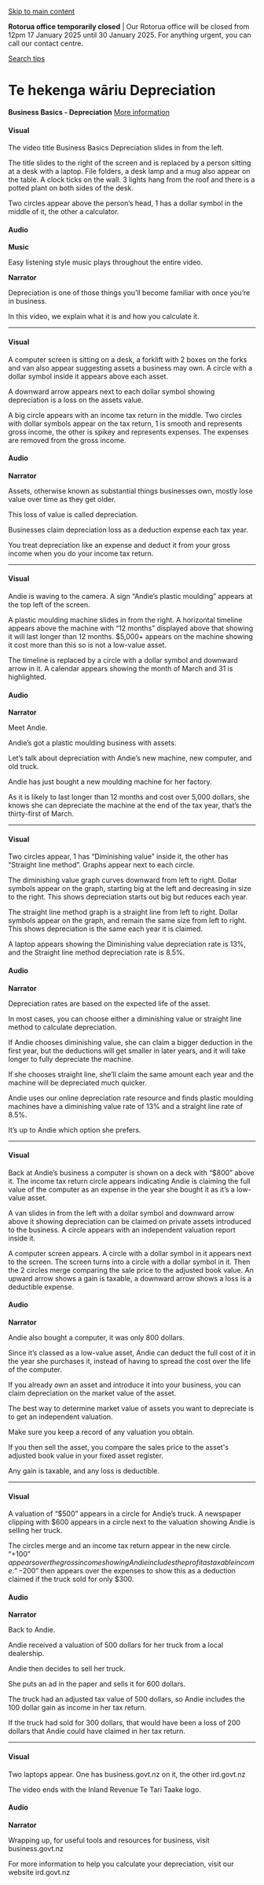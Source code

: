 [Skip to main content](#main-content-wrapper)

**Rotorua office temporarily closed** | Our Rotorua office will be closed from 12pm 17 January 2025 until 30 January 2025. For anything urgent, you can call our contact centre.

[Search tips](/about-this-site/search-tips)

Te hekenga wāriu Depreciation
=============================

**Business Basics - Depreciation** [More information](#)

#### Visual

The video title Business Basics Depreciation slides in from the left.

The title slides to the right of the screen and is replaced by a person sitting at a desk with a laptop. File folders, a desk lamp and a mug also appear on the table. A clock ticks on the wall. 3 lights hang from the roof and there is a potted plant on both sides of the desk.

Two circles appear above the person’s head, 1 has a dollar symbol in the middle of it, the other a calculator.

#### Audio

**Music**

Easy listening style music plays throughout the entire video.

**Narrator**

Depreciation is one of those things you’ll become familiar with once you’re in business.

In this video, we explain what it is and how you calculate it.

* * *

#### Visual

A computer screen is sitting on a desk, a forklift with 2 boxes on the forks and van also appear suggesting assets a business may own. A circle with a dollar symbol inside it appears above each asset.

A downward arrow appears next to each dollar symbol showing depreciation is a loss on the assets value.

A big circle appears with an income tax return in the middle. Two circles with dollar symbols appear on the tax return, 1 is smooth and represents gross income, the other is spikey and represents expenses. The expenses are removed from the gross income.

#### Audio

**Narrator**

Assets, otherwise known as substantial things businesses own, mostly lose value over time as they get older.

This loss of value is called depreciation.

Businesses claim depreciation loss as a deduction expense each tax year.

You treat depreciation like an expense and deduct it from your gross income when you do your income tax return.

* * *

#### Visual

Andie is waving to the camera. A sign “Andie’s plastic moulding” appears at the top left of the screen.

A plastic moulding machine slides in from the right. A horizontal timeline appears above the machine with “12 months” displayed above that showing it will last longer than 12 months. $5,000+ appears on the machine showing it cost more than this so is not a low-value asset.

The timeline is replaced by a circle with a dollar symbol and downward arrow in it. A calendar appears showing the month of March and 31 is highlighted.

#### Audio

**Narrator**

Meet Andie.

Andie’s got a plastic moulding business with assets.

Let’s talk about depreciation with Andie’s new machine, new computer, and old truck.

Andie has just bought a new moulding machine for her factory.

As it is likely to last longer than 12 months and cost over 5,000 dollars, she knows she can depreciate the machine at the end of the tax year, that’s the thirty-first of March.

* * *

#### Visual

Two circles appear, 1 has “Diminishing value” inside it, the other has “Straight line method”. Graphs appear next to each circle.

The diminishing value graph curves downward from left to right. Dollar symbols appear on the graph, starting big at the left and decreasing in size to the right. This shows depreciation starts out big but reduces each year.

The straight line method graph is a straight line from left to right. Dollar symbols appear on the graph, and remain the same size from left to right. This shows depreciation is the same each year it is claimed.

A laptop appears showing the Diminishing value depreciation rate is 13%, and the Straight line method depreciation rate is 8.5%.

#### Audio

**Narrator**

Depreciation rates are based on the expected life of the asset.

In most cases, you can choose either a diminishing value or straight line method to calculate depreciation.

If Andie chooses diminishing value, she can claim a bigger deduction in the first year, but the deductions will get smaller in later years, and it will take longer to fully depreciate the machine.

If she chooses straight line, she’ll claim the same amount each year and the machine will be depreciated much quicker.

Andie uses our online depreciation rate resource and finds plastic moulding machines have a diminishing value rate of 13% and a straight line rate of 8.5%.

It’s up to Andie which option she prefers.

* * *

#### Visual

Back at Andie’s business a computer is shown on a deck with “$800” above it. The income tax return circle appears indicating Andie is claiming the full value of the computer as an expense in the year she bought it as it’s a low-value asset.

A van slides in from the left with a dollar symbol and downward arrow above it showing depreciation can be claimed on private assets introduced to the business. A circle appears with an independent valuation report inside it.

A computer screen appears. A circle with a dollar symbol in it appears next to the screen. The screen turns into a circle with a dollar symbol in it. Then the 2 circles merge comparing the sale price to the adjusted book value. An upward arrow shows a gain is taxable, a downward arrow shows a loss is a deductible expense.

#### Audio

**Narrator**

Andie also bought a computer, it was only 800 dollars.

Since it’s classed as a low-value asset, Andie can deduct the full cost of it in the year she purchases it, instead of having to spread the cost over the life of the computer.

If you already own an asset and introduce it into your business, you can claim depreciation on the market value of the asset.

The best way to determine market value of assets you want to depreciate is to get an independent valuation.

Make sure you keep a record of any valuation you obtain.

If you then sell the asset, you compare the sales price to the asset's adjusted book value in your fixed asset register.

Any gain is taxable, and any loss is deductible.

* * *

#### Visual

A valuation of “$500” appears in a circle for Andie’s truck. A newspaper clipping with $600 appears in a circle next to the valuation showing Andie is selling her truck.

The circles merge and an income tax return appear in the new circle. “+$100” appears over the gross income showing Andie includes the profit as taxable income. “-$200” then appears over the expenses to show this as a deduction claimed if the truck sold for only $300.

#### Audio

**Narrator**

Back to Andie.

Andie received a valuation of 500 dollars for her truck from a local dealership.

Andie then decides to sell her truck.

She puts an ad in the paper and sells it for 600 dollars.

The truck had an adjusted tax value of 500 dollars, so Andie includes the 100 dollar gain as income in her tax return.

If the truck had sold for 300 dollars, that would have been a loss of 200 dollars that Andie could have claimed in her tax return.

* * *

#### Visual

Two laptops appear. One has business.govt.nz on it, the other ird.govt.nz

The video ends with the Inland Revenue Te Tari Taake logo.

#### Audio

**Narrator**

Wrapping up, for useful tools and resources for business, visit business.govt.nz

For more information to help you calculate your depreciation, visit our website ird.govt.nz